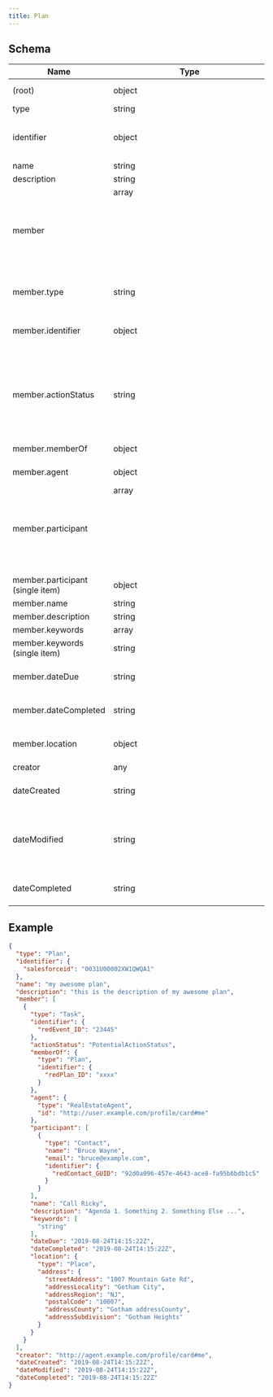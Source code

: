 ```yaml
---
title: Plan
---
```

## Schema

| Name | Type | Description |
|---|---|---|
| (root) | object | a collection of related tasks |
| type | string | const (`"Plan"`)  |
| identifier | object | identifier assigned to a contact by the vendor who originally created the contact |
| name | string | name of the plan |
| description | string | description of the item |
| member | array<object> | tasks which make up the plan |
| member.type | string | allowed (`"Task"`) The item type (Linked-Data @type) |
| member.identifier | object | identifier assigned to a contact by the vendor who originally created the contact |
| member.actionStatus | string | allowed (`"CompletedActionStatus"`, `"FailedActionStatus"`, `"ActiveActionStatus"`, `"PotentialActionStatus"`) disposition of the Action at the time of this action message. |
| member.memberOf | object | a plan the task is associated with |
| member.agent | object | the party who completed, or will complete the task |
| member.participant | array<object> | Other co-agents with a direct or indirect interest in the action. |
| member.participant (single item) | object | - |
| member.name | string | name or title |
| member.description | string | task detailed description |
| member.keywords | array<string> | - |
| member.keywords (single item) | string | - |
| member.dateDue | string | the due date-time (ISO 8601 formated) format (`date-time`) |
| member.dateCompleted | string | date the task was completed format (`date-time`) |
| member.location | object | the physical location where an event takes place |
| creator | any | the item creator |
| dateCreated | string | The date on which the item was created. format (`date-time`) |
| dateModified | string | The date on which the item was most recently modified or when the item's entry was modified within a DataFeed. format (`date-time`) |
| dateCompleted | string | The date on which the item was created. format (`date-time`) |

## Example



```json
{
  "type": "Plan",
  "identifier": {
    "salesforceid": "0031U00002XW1QWQA1"
  },
  "name": "my awesome plan",
  "description": "this is the description of my awesome plan",
  "member": [
    {
      "type": "Task",
      "identifier": {
        "redEvent_ID": "23445"
      },
      "actionStatus": "PotentialActionStatus",
      "memberOf": {
        "type": "Plan",
        "identifier": {
          "redPlan_ID": "xxxx"
        }
      },
      "agent": {
        "type": "RealEstateAgent",
        "id": "http://user.example.com/profile/card#me"
      },
      "participant": [
        {
          "type": "Contact",
          "name": "Bruce Wayne",
          "email": "bruce@example.com",
          "identifier": {
            "redContact_GUID": "92d0a096-457e-4643-ace8-fa95b6bdb1c5"
          }
        }
      ],
      "name": "Call Ricky",
      "description": "Agenda 1. Something 2. Something Else ...",
      "keywords": [
        "string"
      ],
      "dateDue": "2019-08-24T14:15:22Z",
      "dateCompleted": "2019-08-24T14:15:22Z",
      "location": {
        "type": "Place",
        "address": {
          "streetAddress": "1007 Mountain Gate Rd",
          "addressLocality": "Gotham City",
          "addressRegion": "NJ",
          "postalCode": "10007",
          "addressCounty": "Gotham addressCounty",
          "addressSubdivision": "Gotham Heights"
        }
      }
    }
  ],
  "creator": "http://agent.example.com/profile/card#me",
  "dateCreated": "2019-08-24T14:15:22Z",
  "dateModified": "2019-08-24T14:15:22Z",
  "dateCompleted": "2019-08-24T14:15:22Z"
}
```
